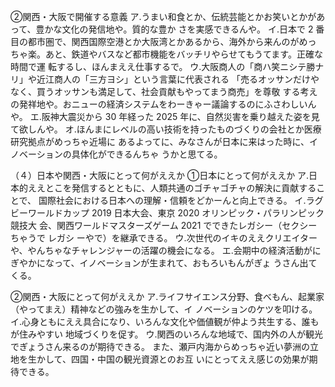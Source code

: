 ②関西・大阪で開催する意義 
ア.うまい和食とか、伝統芸能とかお笑いとかがあって、豊かな文化の発信地や。質的な豊か 
  さを実感できるんや。 
イ.日本で 2 番目の都市圏で、関西国際空港とか大阪湾とかあるから、海外から来んのがめっ 
  ちゃ楽。あと、鉄道やバスなど都市機能をバッチリやらせてもうてます。正確な時間で運 
  転するし、ほんまええ仕事するで。 
ウ.大阪商人の「商ハ笑ニシテ勝ナリ」や近江商人の「三方ヨシ」という言葉に代表される 
  「売るオッサンだけやなく、買うオッサンも満足して、社会貢献もやってまう商売」を尊敬 
  する考えの発祥地や。おニューの経済システムをわーきゃー議論するのにふさわしいんや。 
エ.阪神大震災から 30 年経った 2025 年に、自然災害を乗り越えた姿を見て欲しんや。 
オ.ほんまにレベルの高い技術を持ったものづくりの会社とか医療研究拠点がめっちゃ近場に 
  あるよってに、みなさんが日本に来はった時に、イノベーションの具体化ができるんちゃ 
  うかと思てる。 
  
（４）日本や関西・大阪にとって何がええか 
①日本にとって何がええか 
ア.日本的ええとこを発信するとともに、人類共通のゴチャゴチャの解決に貢献することで、 
  国際社会における日本への理解・信頼をどかーんと向上できる。 
イ.ラグビーワールドカップ 2019 日本大会、東京 2020 オリンピック・パラリンピック競技大 
  会、関西ワールドマスターズゲーム 2021 でできたレガシー（セクシーちゃうで レガシ
  ーやで）を継承できる。 
ウ.次世代のイキのええクリエイターや、やんちゃなチャレンジャーの活躍の機会になる。 
エ.会期中の経済活動がにぎやかになって、イノベーションが生まれて、おもろいもんがぎょ 
  うさん出てくる。 
  
②関西・大阪にとって何がええか 
ア.ライフサイエンス分野、食べもん、起業家（やってまえ）精神などの強みを生かして、イ 
  ノベーションのケツを叩ける。 
イ.心身ともにええ具合になり、いろんな文化や価値観が仲よう共生する、誰もが住みやすい 
  地域づくりを促す。 
ウ.関西のいろんな地域で、国内外の人が観光でぎょうさん来るのが期待できる。 
  また、瀬戸内海からめっちゃ近い夢洲の立地を生かして、四国・中国の観光資源とのお互 
  いにとってええ感じの効果が期待できる。

